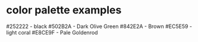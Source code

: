 # color palette examples
#252222 - black
#502B2A -  Dark Olive Green
#842E2A - Brown
#EC5E59 - light coral
#E8CE9F - Pale Goldenrod